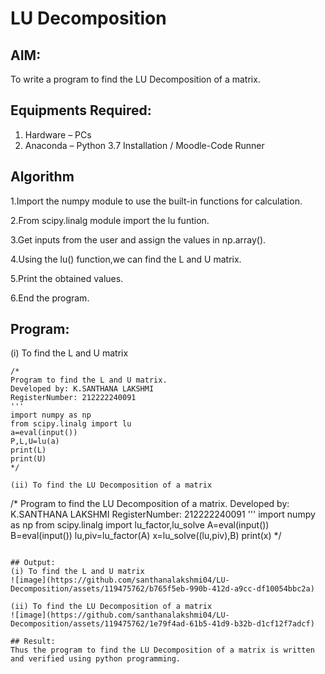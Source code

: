 # LU Decomposition 

## AIM:
To write a program to find the LU Decomposition of a matrix.

## Equipments Required:
1. Hardware – PCs
2. Anaconda – Python 3.7 Installation / Moodle-Code Runner

## Algorithm
1.Import the numpy module to use the built-in functions for calculation.

2.From scipy.linalg module import the lu funtion.

3.Get inputs from the user and assign the values in np.array().

4.Using the lu() function,we can find the L and U matrix.

5.Print the obtained values.

6.End the program.

## Program:
(i) To find the L and U matrix
```
/*
Program to find the L and U matrix.
Developed by: K.SANTHANA LAKSHMI
RegisterNumber: 212222240091
'''
import numpy as np 
from scipy.linalg import lu
a=eval(input())
P,L,U=lu(a)
print(L)
print(U)
*/

(ii) To find the LU Decomposition of a matrix
```
/*
Program to find the LU Decomposition of a matrix.
Developed by: K.SANTHANA LAKSHMI
RegisterNumber: 212222240091
'''
import numpy as np
from scipy.linalg import lu_factor,lu_solve
A=eval(input())
B=eval(input())
lu,piv=lu_factor(A)
x=lu_solve((lu,piv),B)
print(x)
*/
```

## Output:
(i) To find the L and U matrix
![image](https://github.com/santhanalakshmi04/LU-Decomposition/assets/119475762/b765f5eb-990b-412d-a9cc-df10054bbc2a)

(ii) To find the LU Decomposition of a matrix
![image](https://github.com/santhanalakshmi04/LU-Decomposition/assets/119475762/1e79f4ad-61b5-41d9-b32b-d1cf12f7adcf)

## Result:
Thus the program to find the LU Decomposition of a matrix is written and verified using python programming.

